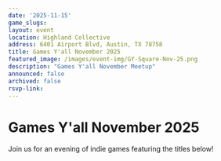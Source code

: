 ```yaml
---
date: '2025-11-15'
game_slugs:
layout: event
location: Highland Collective
address: 6401 Airport Blvd, Austin, TX 78758
title: Games Y'all November 2025
featured_image: /images/event-img/GY-Square-Nov-25.png
description: "Games Y'all November Meetup"
announced: false
archived: false
rsvp-link:
---
```


# Games Y'all November 2025

Join us for an evening of indie games featuring the titles below!
